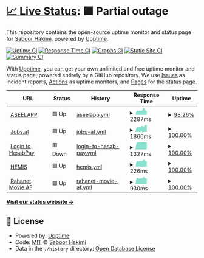 # [📈 Live Status](https://upptime.saboor.rocks): <!--live status--> **🟧 Partial outage**

This repository contains the open-source uptime monitor and status page for [Saboor Hakimi](https://aseelapp.com), powered by [Upptime](https://github.com/upptime/upptime).

[![Uptime CI](https://github.com/Saboor-Hakimi/upptime/workflows/Uptime%20CI/badge.svg)](https://github.com/Saboor-Hakimi/upptime/actions?query=workflow%3A%22Uptime+CI%22)
[![Response Time CI](https://github.com/Saboor-Hakimi/upptime/workflows/Response%20Time%20CI/badge.svg)](https://github.com/Saboor-Hakimi/upptime/actions?query=workflow%3A%22Response+Time+CI%22)
[![Graphs CI](https://github.com/Saboor-Hakimi/upptime/workflows/Graphs%20CI/badge.svg)](https://github.com/Saboor-Hakimi/upptime/actions?query=workflow%3A%22Graphs+CI%22)
[![Static Site CI](https://github.com/Saboor-Hakimi/upptime/workflows/Static%20Site%20CI/badge.svg)](https://github.com/Saboor-Hakimi/upptime/actions?query=workflow%3A%22Static+Site+CI%22)
[![Summary CI](https://github.com/Saboor-Hakimi/upptime/workflows/Summary%20CI/badge.svg)](https://github.com/Saboor-Hakimi/upptime/actions?query=workflow%3A%22Summary+CI%22)

With [Upptime](https://upptime.js.org), you can get your own unlimited and free uptime monitor and status page, powered entirely by a GitHub repository. We use [Issues](https://github.com/Saboor-Hakimi/upptime/issues) as incident reports, [Actions](https://github.com/Saboor-Hakimi/upptime/actions) as uptime monitors, and [Pages](https://upptime.saboor.rocks) for the status page.

<!--start: status pages-->
<!-- This summary is generated by Upptime (https://github.com/upptime/upptime) -->
<!-- Do not edit this manually, your changes will be overwritten -->
<!-- prettier-ignore -->
| URL | Status | History | Response Time | Uptime |
| --- | ------ | ------- | ------------- | ------ |
| <img alt="" src="https://icons.duckduckgo.com/ip3/aseelapp.com.ico" height="13"> [ASEELAPP](https://aseelapp.com) | 🟩 Up | [aseelapp.yml](https://github.com/Saboor-Hakimi/upptime/commits/HEAD/history/aseelapp.yml) | <details><summary><img alt="Response time graph" src="./graphs/aseelapp/response-time-week.png" height="20"> 2287ms</summary><br><a href="https://upptime.sab00r.com/history/aseelapp"><img alt="Response time 1598" src="https://img.shields.io/endpoint?url=https%3A%2F%2Fraw.githubusercontent.com%2FSaboor-Hakimi%2Fupptime%2FHEAD%2Fapi%2Faseelapp%2Fresponse-time.json"></a><br><a href="https://upptime.sab00r.com/history/aseelapp"><img alt="24-hour response time 4526" src="https://img.shields.io/endpoint?url=https%3A%2F%2Fraw.githubusercontent.com%2FSaboor-Hakimi%2Fupptime%2FHEAD%2Fapi%2Faseelapp%2Fresponse-time-day.json"></a><br><a href="https://upptime.sab00r.com/history/aseelapp"><img alt="7-day response time 2287" src="https://img.shields.io/endpoint?url=https%3A%2F%2Fraw.githubusercontent.com%2FSaboor-Hakimi%2Fupptime%2FHEAD%2Fapi%2Faseelapp%2Fresponse-time-week.json"></a><br><a href="https://upptime.sab00r.com/history/aseelapp"><img alt="30-day response time 1028" src="https://img.shields.io/endpoint?url=https%3A%2F%2Fraw.githubusercontent.com%2FSaboor-Hakimi%2Fupptime%2FHEAD%2Fapi%2Faseelapp%2Fresponse-time-month.json"></a><br><a href="https://upptime.sab00r.com/history/aseelapp"><img alt="1-year response time 1117" src="https://img.shields.io/endpoint?url=https%3A%2F%2Fraw.githubusercontent.com%2FSaboor-Hakimi%2Fupptime%2FHEAD%2Fapi%2Faseelapp%2Fresponse-time-year.json"></a></details> | <details><summary><a href="https://upptime.sab00r.com/history/aseelapp">98.26%</a></summary><a href="https://upptime.sab00r.com/history/aseelapp"><img alt="All-time uptime 97.36%" src="https://img.shields.io/endpoint?url=https%3A%2F%2Fraw.githubusercontent.com%2FSaboor-Hakimi%2Fupptime%2FHEAD%2Fapi%2Faseelapp%2Fuptime.json"></a><br><a href="https://upptime.sab00r.com/history/aseelapp"><img alt="24-hour uptime 87.83%" src="https://img.shields.io/endpoint?url=https%3A%2F%2Fraw.githubusercontent.com%2FSaboor-Hakimi%2Fupptime%2FHEAD%2Fapi%2Faseelapp%2Fuptime-day.json"></a><br><a href="https://upptime.sab00r.com/history/aseelapp"><img alt="7-day uptime 98.26%" src="https://img.shields.io/endpoint?url=https%3A%2F%2Fraw.githubusercontent.com%2FSaboor-Hakimi%2Fupptime%2FHEAD%2Fapi%2Faseelapp%2Fuptime-week.json"></a><br><a href="https://upptime.sab00r.com/history/aseelapp"><img alt="30-day uptime 99.60%" src="https://img.shields.io/endpoint?url=https%3A%2F%2Fraw.githubusercontent.com%2FSaboor-Hakimi%2Fupptime%2FHEAD%2Fapi%2Faseelapp%2Fuptime-month.json"></a><br><a href="https://upptime.sab00r.com/history/aseelapp"><img alt="1-year uptime 97.10%" src="https://img.shields.io/endpoint?url=https%3A%2F%2Fraw.githubusercontent.com%2FSaboor-Hakimi%2Fupptime%2FHEAD%2Fapi%2Faseelapp%2Fuptime-year.json"></a></details>
| <img alt="" src="https://icons.duckduckgo.com/ip3/jobs.af.ico" height="13"> [Jobs.af](https://jobs.af) | 🟩 Up | [jobs-af.yml](https://github.com/Saboor-Hakimi/upptime/commits/HEAD/history/jobs-af.yml) | <details><summary><img alt="Response time graph" src="./graphs/jobs-af/response-time-week.png" height="20"> 1866ms</summary><br><a href="https://upptime.sab00r.com/history/jobs-af"><img alt="Response time 2009" src="https://img.shields.io/endpoint?url=https%3A%2F%2Fraw.githubusercontent.com%2FSaboor-Hakimi%2Fupptime%2FHEAD%2Fapi%2Fjobs-af%2Fresponse-time.json"></a><br><a href="https://upptime.sab00r.com/history/jobs-af"><img alt="24-hour response time 2256" src="https://img.shields.io/endpoint?url=https%3A%2F%2Fraw.githubusercontent.com%2FSaboor-Hakimi%2Fupptime%2FHEAD%2Fapi%2Fjobs-af%2Fresponse-time-day.json"></a><br><a href="https://upptime.sab00r.com/history/jobs-af"><img alt="7-day response time 1866" src="https://img.shields.io/endpoint?url=https%3A%2F%2Fraw.githubusercontent.com%2FSaboor-Hakimi%2Fupptime%2FHEAD%2Fapi%2Fjobs-af%2Fresponse-time-week.json"></a><br><a href="https://upptime.sab00r.com/history/jobs-af"><img alt="30-day response time 1924" src="https://img.shields.io/endpoint?url=https%3A%2F%2Fraw.githubusercontent.com%2FSaboor-Hakimi%2Fupptime%2FHEAD%2Fapi%2Fjobs-af%2Fresponse-time-month.json"></a><br><a href="https://upptime.sab00r.com/history/jobs-af"><img alt="1-year response time 2019" src="https://img.shields.io/endpoint?url=https%3A%2F%2Fraw.githubusercontent.com%2FSaboor-Hakimi%2Fupptime%2FHEAD%2Fapi%2Fjobs-af%2Fresponse-time-year.json"></a></details> | <details><summary><a href="https://upptime.sab00r.com/history/jobs-af">100.00%</a></summary><a href="https://upptime.sab00r.com/history/jobs-af"><img alt="All-time uptime 99.98%" src="https://img.shields.io/endpoint?url=https%3A%2F%2Fraw.githubusercontent.com%2FSaboor-Hakimi%2Fupptime%2FHEAD%2Fapi%2Fjobs-af%2Fuptime.json"></a><br><a href="https://upptime.sab00r.com/history/jobs-af"><img alt="24-hour uptime 100.00%" src="https://img.shields.io/endpoint?url=https%3A%2F%2Fraw.githubusercontent.com%2FSaboor-Hakimi%2Fupptime%2FHEAD%2Fapi%2Fjobs-af%2Fuptime-day.json"></a><br><a href="https://upptime.sab00r.com/history/jobs-af"><img alt="7-day uptime 100.00%" src="https://img.shields.io/endpoint?url=https%3A%2F%2Fraw.githubusercontent.com%2FSaboor-Hakimi%2Fupptime%2FHEAD%2Fapi%2Fjobs-af%2Fuptime-week.json"></a><br><a href="https://upptime.sab00r.com/history/jobs-af"><img alt="30-day uptime 100.00%" src="https://img.shields.io/endpoint?url=https%3A%2F%2Fraw.githubusercontent.com%2FSaboor-Hakimi%2Fupptime%2FHEAD%2Fapi%2Fjobs-af%2Fuptime-month.json"></a><br><a href="https://upptime.sab00r.com/history/jobs-af"><img alt="1-year uptime 99.99%" src="https://img.shields.io/endpoint?url=https%3A%2F%2Fraw.githubusercontent.com%2FSaboor-Hakimi%2Fupptime%2FHEAD%2Fapi%2Fjobs-af%2Fuptime-year.json"></a></details>
| <img alt="" src="https://icons.duckduckgo.com/ip3/api.hesab.af.ico" height="13"> [Login to HesabPay](https://api.hesab.af/) | 🟥 Down | [login-to-hesab-pay.yml](https://github.com/Saboor-Hakimi/upptime/commits/HEAD/history/login-to-hesab-pay.yml) | <details><summary><img alt="Response time graph" src="./graphs/login-to-hesab-pay/response-time-week.png" height="20"> 1327ms</summary><br><a href="https://upptime.sab00r.com/history/login-to-hesab-pay"><img alt="Response time 1742" src="https://img.shields.io/endpoint?url=https%3A%2F%2Fraw.githubusercontent.com%2FSaboor-Hakimi%2Fupptime%2FHEAD%2Fapi%2Flogin-to-hesab-pay%2Fresponse-time.json"></a><br><a href="https://upptime.sab00r.com/history/login-to-hesab-pay"><img alt="24-hour response time 1338" src="https://img.shields.io/endpoint?url=https%3A%2F%2Fraw.githubusercontent.com%2FSaboor-Hakimi%2Fupptime%2FHEAD%2Fapi%2Flogin-to-hesab-pay%2Fresponse-time-day.json"></a><br><a href="https://upptime.sab00r.com/history/login-to-hesab-pay"><img alt="7-day response time 1327" src="https://img.shields.io/endpoint?url=https%3A%2F%2Fraw.githubusercontent.com%2FSaboor-Hakimi%2Fupptime%2FHEAD%2Fapi%2Flogin-to-hesab-pay%2Fresponse-time-week.json"></a><br><a href="https://upptime.sab00r.com/history/login-to-hesab-pay"><img alt="30-day response time 1387" src="https://img.shields.io/endpoint?url=https%3A%2F%2Fraw.githubusercontent.com%2FSaboor-Hakimi%2Fupptime%2FHEAD%2Fapi%2Flogin-to-hesab-pay%2Fresponse-time-month.json"></a><br><a href="https://upptime.sab00r.com/history/login-to-hesab-pay"><img alt="1-year response time 1748" src="https://img.shields.io/endpoint?url=https%3A%2F%2Fraw.githubusercontent.com%2FSaboor-Hakimi%2Fupptime%2FHEAD%2Fapi%2Flogin-to-hesab-pay%2Fresponse-time-year.json"></a></details> | <details><summary><a href="https://upptime.sab00r.com/history/login-to-hesab-pay">100.00%</a></summary><a href="https://upptime.sab00r.com/history/login-to-hesab-pay"><img alt="All-time uptime 100.00%" src="https://img.shields.io/endpoint?url=https%3A%2F%2Fraw.githubusercontent.com%2FSaboor-Hakimi%2Fupptime%2FHEAD%2Fapi%2Flogin-to-hesab-pay%2Fuptime.json"></a><br><a href="https://upptime.sab00r.com/history/login-to-hesab-pay"><img alt="24-hour uptime 100.00%" src="https://img.shields.io/endpoint?url=https%3A%2F%2Fraw.githubusercontent.com%2FSaboor-Hakimi%2Fupptime%2FHEAD%2Fapi%2Flogin-to-hesab-pay%2Fuptime-day.json"></a><br><a href="https://upptime.sab00r.com/history/login-to-hesab-pay"><img alt="7-day uptime 100.00%" src="https://img.shields.io/endpoint?url=https%3A%2F%2Fraw.githubusercontent.com%2FSaboor-Hakimi%2Fupptime%2FHEAD%2Fapi%2Flogin-to-hesab-pay%2Fuptime-week.json"></a><br><a href="https://upptime.sab00r.com/history/login-to-hesab-pay"><img alt="30-day uptime 100.00%" src="https://img.shields.io/endpoint?url=https%3A%2F%2Fraw.githubusercontent.com%2FSaboor-Hakimi%2Fupptime%2FHEAD%2Fapi%2Flogin-to-hesab-pay%2Fuptime-month.json"></a><br><a href="https://upptime.sab00r.com/history/login-to-hesab-pay"><img alt="1-year uptime 100.00%" src="https://img.shields.io/endpoint?url=https%3A%2F%2Fraw.githubusercontent.com%2FSaboor-Hakimi%2Fupptime%2FHEAD%2Fapi%2Flogin-to-hesab-pay%2Fuptime-year.json"></a></details>
| <img alt="" src="https://icons.duckduckgo.com/ip3/null.ico" height="13"> [HEMIS](149.54.12.140) | 🟩 Up | [hemis.yml](https://github.com/Saboor-Hakimi/upptime/commits/HEAD/history/hemis.yml) | <details><summary><img alt="Response time graph" src="./graphs/hemis/response-time-week.png" height="20"> 226ms</summary><br><a href="https://upptime.sab00r.com/history/hemis"><img alt="Response time 240" src="https://img.shields.io/endpoint?url=https%3A%2F%2Fraw.githubusercontent.com%2FSaboor-Hakimi%2Fupptime%2FHEAD%2Fapi%2Fhemis%2Fresponse-time.json"></a><br><a href="https://upptime.sab00r.com/history/hemis"><img alt="24-hour response time 212" src="https://img.shields.io/endpoint?url=https%3A%2F%2Fraw.githubusercontent.com%2FSaboor-Hakimi%2Fupptime%2FHEAD%2Fapi%2Fhemis%2Fresponse-time-day.json"></a><br><a href="https://upptime.sab00r.com/history/hemis"><img alt="7-day response time 226" src="https://img.shields.io/endpoint?url=https%3A%2F%2Fraw.githubusercontent.com%2FSaboor-Hakimi%2Fupptime%2FHEAD%2Fapi%2Fhemis%2Fresponse-time-week.json"></a><br><a href="https://upptime.sab00r.com/history/hemis"><img alt="30-day response time 241" src="https://img.shields.io/endpoint?url=https%3A%2F%2Fraw.githubusercontent.com%2FSaboor-Hakimi%2Fupptime%2FHEAD%2Fapi%2Fhemis%2Fresponse-time-month.json"></a><br><a href="https://upptime.sab00r.com/history/hemis"><img alt="1-year response time 241" src="https://img.shields.io/endpoint?url=https%3A%2F%2Fraw.githubusercontent.com%2FSaboor-Hakimi%2Fupptime%2FHEAD%2Fapi%2Fhemis%2Fresponse-time-year.json"></a></details> | <details><summary><a href="https://upptime.sab00r.com/history/hemis">100.00%</a></summary><a href="https://upptime.sab00r.com/history/hemis"><img alt="All-time uptime 88.63%" src="https://img.shields.io/endpoint?url=https%3A%2F%2Fraw.githubusercontent.com%2FSaboor-Hakimi%2Fupptime%2FHEAD%2Fapi%2Fhemis%2Fuptime.json"></a><br><a href="https://upptime.sab00r.com/history/hemis"><img alt="24-hour uptime 100.00%" src="https://img.shields.io/endpoint?url=https%3A%2F%2Fraw.githubusercontent.com%2FSaboor-Hakimi%2Fupptime%2FHEAD%2Fapi%2Fhemis%2Fuptime-day.json"></a><br><a href="https://upptime.sab00r.com/history/hemis"><img alt="7-day uptime 100.00%" src="https://img.shields.io/endpoint?url=https%3A%2F%2Fraw.githubusercontent.com%2FSaboor-Hakimi%2Fupptime%2FHEAD%2Fapi%2Fhemis%2Fuptime-week.json"></a><br><a href="https://upptime.sab00r.com/history/hemis"><img alt="30-day uptime 99.18%" src="https://img.shields.io/endpoint?url=https%3A%2F%2Fraw.githubusercontent.com%2FSaboor-Hakimi%2Fupptime%2FHEAD%2Fapi%2Fhemis%2Fuptime-month.json"></a><br><a href="https://upptime.sab00r.com/history/hemis"><img alt="1-year uptime 88.10%" src="https://img.shields.io/endpoint?url=https%3A%2F%2Fraw.githubusercontent.com%2FSaboor-Hakimi%2Fupptime%2FHEAD%2Fapi%2Fhemis%2Fuptime-year.json"></a></details>
| <img alt="" src="https://icons.duckduckgo.com/ip3/movie.af.ico" height="13"> [Rahanet Movie AF](http://movie.af/) | 🟩 Up | [rahanet-movie-af.yml](https://github.com/Saboor-Hakimi/upptime/commits/HEAD/history/rahanet-movie-af.yml) | <details><summary><img alt="Response time graph" src="./graphs/rahanet-movie-af/response-time-week.png" height="20"> 930ms</summary><br><a href="https://upptime.sab00r.com/history/rahanet-movie-af"><img alt="Response time 1803" src="https://img.shields.io/endpoint?url=https%3A%2F%2Fraw.githubusercontent.com%2FSaboor-Hakimi%2Fupptime%2FHEAD%2Fapi%2Frahanet-movie-af%2Fresponse-time.json"></a><br><a href="https://upptime.sab00r.com/history/rahanet-movie-af"><img alt="24-hour response time 865" src="https://img.shields.io/endpoint?url=https%3A%2F%2Fraw.githubusercontent.com%2FSaboor-Hakimi%2Fupptime%2FHEAD%2Fapi%2Frahanet-movie-af%2Fresponse-time-day.json"></a><br><a href="https://upptime.sab00r.com/history/rahanet-movie-af"><img alt="7-day response time 930" src="https://img.shields.io/endpoint?url=https%3A%2F%2Fraw.githubusercontent.com%2FSaboor-Hakimi%2Fupptime%2FHEAD%2Fapi%2Frahanet-movie-af%2Fresponse-time-week.json"></a><br><a href="https://upptime.sab00r.com/history/rahanet-movie-af"><img alt="30-day response time 957" src="https://img.shields.io/endpoint?url=https%3A%2F%2Fraw.githubusercontent.com%2FSaboor-Hakimi%2Fupptime%2FHEAD%2Fapi%2Frahanet-movie-af%2Fresponse-time-month.json"></a><br><a href="https://upptime.sab00r.com/history/rahanet-movie-af"><img alt="1-year response time 1803" src="https://img.shields.io/endpoint?url=https%3A%2F%2Fraw.githubusercontent.com%2FSaboor-Hakimi%2Fupptime%2FHEAD%2Fapi%2Frahanet-movie-af%2Fresponse-time-year.json"></a></details> | <details><summary><a href="https://upptime.sab00r.com/history/rahanet-movie-af">100.00%</a></summary><a href="https://upptime.sab00r.com/history/rahanet-movie-af"><img alt="All-time uptime 99.69%" src="https://img.shields.io/endpoint?url=https%3A%2F%2Fraw.githubusercontent.com%2FSaboor-Hakimi%2Fupptime%2FHEAD%2Fapi%2Frahanet-movie-af%2Fuptime.json"></a><br><a href="https://upptime.sab00r.com/history/rahanet-movie-af"><img alt="24-hour uptime 100.00%" src="https://img.shields.io/endpoint?url=https%3A%2F%2Fraw.githubusercontent.com%2FSaboor-Hakimi%2Fupptime%2FHEAD%2Fapi%2Frahanet-movie-af%2Fuptime-day.json"></a><br><a href="https://upptime.sab00r.com/history/rahanet-movie-af"><img alt="7-day uptime 100.00%" src="https://img.shields.io/endpoint?url=https%3A%2F%2Fraw.githubusercontent.com%2FSaboor-Hakimi%2Fupptime%2FHEAD%2Fapi%2Frahanet-movie-af%2Fuptime-week.json"></a><br><a href="https://upptime.sab00r.com/history/rahanet-movie-af"><img alt="30-day uptime 100.00%" src="https://img.shields.io/endpoint?url=https%3A%2F%2Fraw.githubusercontent.com%2FSaboor-Hakimi%2Fupptime%2FHEAD%2Fapi%2Frahanet-movie-af%2Fuptime-month.json"></a><br><a href="https://upptime.sab00r.com/history/rahanet-movie-af"><img alt="1-year uptime 99.69%" src="https://img.shields.io/endpoint?url=https%3A%2F%2Fraw.githubusercontent.com%2FSaboor-Hakimi%2Fupptime%2FHEAD%2Fapi%2Frahanet-movie-af%2Fuptime-year.json"></a></details>

<!--end: status pages-->

[**Visit our status website →**](https://upptime.saboor.rocks)

## 📄 License

- Powered by: [Upptime](https://github.com/upptime/upptime)
- Code: [MIT](./LICENSE) © [Saboor Hakimi](https://github.com/Saboor-Hakimi)
- Data in the `./history` directory: [Open Database License](https://opendatacommons.org/licenses/odbl/1-0/)
